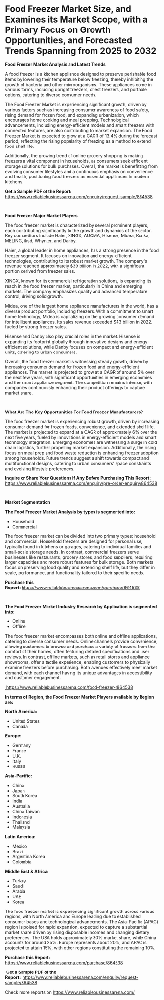 <p><h1>Food Freezer Market Size, and Examines its Market Scope, with a Primary Focus on Growth Opportunities, and Forecasted Trends Spanning from 2025 to 2032</h1></p><p><strong>Food Freezer Market Analysis and Latest Trends</strong></p>
<p><p>A food freezer is a kitchen appliance designed to preserve perishable food items by lowering their temperature below freezing, thereby inhibiting the growth of bacteria and other microorganisms. These appliances come in various forms, including upright freezers, chest freezers, and portable options, catering to diverse consumer needs.</p><p>The Food Freezer Market is experiencing significant growth, driven by various factors such as increasing consumer awareness of food safety, rising demand for frozen food, and expanding urbanization, which encourages home cooking and meal prepping. Technological advancements, including energy-efficient models and smart freezers with connected features, are also contributing to market expansion. The Food Freezer Market is expected to grow at a CAGR of 13.4% during the forecast period, reflecting the rising popularity of freezing as a method to extend food shelf life.</p><p>Additionally, the growing trend of online grocery shopping is making freezers a vital component in households, as consumers seek efficient storage solutions for bulk purchases. Overall, the market is benefitting from evolving consumer lifestyles and a continuous emphasis on convenience and health, positioning food freezers as essential appliances in modern kitchens.</p></p>
<p><strong>Get a Sample PDF of the Report:&nbsp;</strong> <a href="https://www.reliablebusinessarena.com/enquiry/request-sample/864538?utm_campaign=2483&utm_medium=2&utm_source=Github&utm_content=ia&utm_term=20022025&utm_id=food-freezer">https://www.reliablebusinessarena.com/enquiry/request-sample/864538</a></p>
<p>&nbsp;</p>
<p><strong>Food Freezer Major Market Players</strong></p>
<p><p>The food freezer market is characterized by several prominent players, each contributing significantly to the growth and dynamics of the sector. Key competitors include Haier, XINGX, AUCMA, Hisense, Midea, Konka, MELING, iksd, Whynter, and Danby. </p><p>Haier, a global leader in home appliances, has a strong presence in the food freezer segment. It focuses on innovation and energy-efficient technologies, contributing to its robust market growth. The company's revenue reached approximately $39 billion in 2022, with a significant portion derived from freezer sales.</p><p>XINGX, known for its commercial refrigeration solutions, is expanding its reach in the food freezer market, particularly in China and emerging markets. The company emphasizes quality and advanced temperature control, driving solid growth.</p><p>Midea, one of the largest home appliance manufacturers in the world, has a diverse product portfolio, including freezers. With a commitment to smart home technology, Midea is capitalizing on the growing consumer demand for intelligent appliances. Its sales revenue exceeded $43 billion in 2022, fueled by strong freezer sales.</p><p>Hisense and Danby also play crucial roles in the market. Hisense is expanding its footprint globally through innovative designs and energy-efficient solutions, while Danby focuses on compact and energy-efficient units, catering to urban consumers.</p><p>Overall, the food freezer market is witnessing steady growth, driven by increasing consumer demand for frozen food and energy-efficient appliances. The market is projected to grow at a CAGR of around 5% over the next few years, with significant opportunities in emerging economies and the smart appliance segment. The competition remains intense, with companies continuously enhancing their product offerings to capture market share.</p></p>
<p>&nbsp;</p>
<p><strong>What Are The Key Opportunities For Food Freezer Manufacturers?</strong></p>
<p><p>The food freezer market is experiencing robust growth, driven by increasing consumer demand for frozen foods, convenience, and extended shelf life. The market is projected to expand at a CAGR of approximately 6% over the next five years, fueled by innovations in energy-efficient models and smart technology integration. Emerging economies are witnessing a surge in cold chain logistics, further propelling market expansion. Additionally, the rising focus on meal prep and food waste reduction is enhancing freezer adoption among households. Future trends suggest a shift towards compact and multifunctional designs, catering to urban consumers’ space constraints and evolving lifestyle preferences.</p></p>
<p><strong>Inquire or Share Your Questions If Any Before Purchasing This Report:</strong> <a href="https://www.reliablebusinessarena.com/enquiry/pre-order-enquiry/864538?utm_campaign=2483&utm_medium=2&utm_source=Github&utm_content=ia&utm_term=20022025&utm_id=food-freezer">https://www.reliablebusinessarena.com/enquiry/pre-order-enquiry/864538</a></p>
<p>&nbsp;</p>
<p><strong>Market Segmentation</strong></p>
<p><strong>The Food Freezer Market Analysis by types is segmented into:</strong></p>
<p><ul><li>Household</li><li>Commercial</li></ul></p>
<p><p>The food freezer market can be divided into two primary types: household and commercial. Household freezers are designed for personal use, typically found in kitchens or garages, catering to individual families and small-scale storage needs. In contrast, commercial freezers serve businesses like restaurants, grocery stores, and food suppliers, requiring larger capacities and more robust features for bulk storage. Both markets focus on preserving food quality and extending shelf life, but they differ in scale, performance, and functionality tailored to their specific needs.</p></p>
<p><strong>Purchase this Report:&nbsp;</strong><a href="https://www.reliablebusinessarena.com/purchase/864538?utm_campaign=2483&utm_medium=2&utm_source=Github&utm_content=ia&utm_term=20022025&utm_id=food-freezer">https://www.reliablebusinessarena.com/purchase/864538</a></p>
<p>&nbsp;</p>
<p><strong>The Food Freezer Market Industry Research by Application is segmented into:</strong></p>
<p><ul><li>Online</li><li>Offline</li></ul></p>
<p><p>The food freezer market encompasses both online and offline applications, catering to diverse consumer needs. Online channels provide convenience, allowing customers to browse and purchase a variety of freezers from the comfort of their homes, often featuring detailed specifications and user reviews. In contrast, offline markets, such as retail stores and appliance showrooms, offer a tactile experience, enabling customers to physically examine freezers before purchasing. Both avenues effectively meet market demand, with each channel having its unique advantages in accessibility and customer engagement.</p></p>
<p><a href="https://www.reliablebusinessarena.com/food-freezer-r864538?utm_campaign=2483&utm_medium=2&utm_source=Github&utm_content=ia&utm_term=20022025&utm_id=food-freezer">&nbsp;https://www.reliablebusinessarena.com/food-freezer-r864538</a></p>
<p><strong>In terms of Region, the Food Freezer Market Players available by Region are:</strong></p>
<p>
    <p> <strong> North America: </strong>
        <ul>
            <li>United States</li>
            <li>Canada</li>
        </ul>
        </p> 
    <p> <strong> Europe: </strong>
        <ul>
            <li>Germany</li>
            <li>France</li>
            <li>U.K.</li>
            <li>Italy</li>
            <li>Russia</li>
        </ul>
        </p> 
    <p> <strong> Asia-Pacific: </strong>
        <ul>
            <li>China</li>
            <li>Japan</li>
            <li>South Korea</li>
            <li>India</li>
            <li>Australia</li>
            <li>China Taiwan</li>
            <li>Indonesia</li>
            <li>Thailand</li>
            <li>Malaysia</li>
        </ul>
        </p> 
    <p> <strong> Latin America: </strong>
        <ul>
            <li>Mexico</li>
            <li>Brazil</li>
            <li>Argentina Korea</li>
            <li>Colombia</li>
        </ul>
        </p> 
    <p> <strong> Middle East & Africa: </strong>
        <ul>
            <li>Turkey</li>
            <li>Saudi</li>
            <li>Arabia</li>
            <li>UAE</li>
            <li>Korea</li>
        </ul>
    </p>
    </p>
<p><p>The food freezer market is experiencing significant growth across various regions, with North America and Europe leading due to established consumer bases and technological advancements. The Asia-Pacific (APAC) region is poised for rapid expansion, expected to capture a substantial market share driven by rising disposable incomes and changing dietary preferences. The USA holds approximately 30% market share, while China accounts for around 25%. Europe represents about 20%, and APAC is projected to attain 15%, with other regions constituting the remaining 10%.</p></p>
<p><strong>Purchase this Report: </strong><a href="https://www.reliablebusinessarena.com/purchase/864538?utm_campaign=2483&utm_medium=2&utm_source=Github&utm_content=ia&utm_term=20022025&utm_id=food-freezer">https://www.reliablebusinessarena.com/purchase/864538</a></p>
<p>&nbsp;<strong>Get a Sample PDF of the Report:&nbsp;&nbsp;</strong><a href="https://www.reliablebusinessarena.com/enquiry/request-sample/864538?utm_campaign=2483&utm_medium=2&utm_source=Github&utm_content=ia&utm_term=20022025&utm_id=food-freezer">https://www.reliablebusinessarena.com/enquiry/request-sample/864538</a></p>
<p><strong></strong></p>
<p>Check more reports on <a href="https://www.reliablebusinessarena.com/?utm_campaign=2483&utm_medium=2&utm_source=Github&utm_content=ia&utm_term=20022025&utm_id=food-freezer">https://www.reliablebusinessarena.com/</a></p>